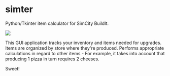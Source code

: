 # simter
Python/Tkinter item calculator for SimCity BuildIt.

![](https://github.com/sdfwer124/simter/blob/master/simter.png?raw=true)

This GUI application tracks your inventory and items needed for upgrades.
Items are organized by store where they're produced.
Performs appropriate calculations in regard to other items - 
For example, it takes into account that producing 1 pizza in turn requires 2 cheeses.

Sweet!
